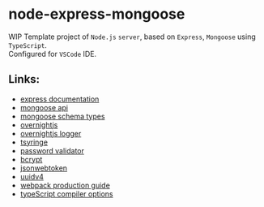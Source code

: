 # node-express-mongoose
WIP Template project of `Node.js` `server`, based on `Express`, `Mongoose` using `TypeScript`.  
Configured for `VSCode` IDE.

## Links:

* [express documentation](https://expressjs.com/en/5x/api.html)
* [mongoose api](https://mongoosejs.com/docs/api.html)
* [mongoose schema types](https://mongoosejs.com/docs/schematypes.html)
* [overnightjs](https://www.npmjs.com/package/@overnightjs/core)
* [overnightjs logger](https://www.npmjs.com/package/@overnightjs/logger)
* [tsyringe](https://www.npmjs.com/package/tsyringe)
* [password validator](https://www.npmjs.com/package/password-validator)
* [bcrypt](https://www.npmjs.com/package/bcrypt)
* [jsonwebtoken](https://www.npmjs.com/package/jsonwebtoken)
* [uuidv4](https://www.npmjs.com/package/uuidv4)
* [webpack production guide](https://webpack.js.org/guides/production/)
* [typeScript compiler options](https://www.typescriptlang.org/docs/handbook/compiler-options.html)
